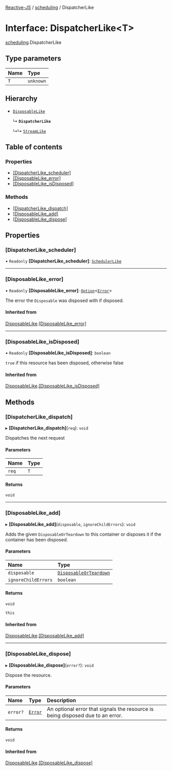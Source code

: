 [Reactive-JS](../README.md) / [scheduling](../modules/scheduling.md) / DispatcherLike

# Interface: DispatcherLike<T\>

[scheduling](../modules/scheduling.md).DispatcherLike

## Type parameters

| Name | Type |
| :------ | :------ |
| `T` | `unknown` |

## Hierarchy

- [`DisposableLike`](util.DisposableLike.md)

  ↳ **`DispatcherLike`**

  ↳↳ [`StreamLike`](streaming.StreamLike.md)

## Table of contents

### Properties

- [[DispatcherLike\_scheduler]](scheduling.DispatcherLike.md#[dispatcherlike_scheduler])
- [[DisposableLike\_error]](scheduling.DispatcherLike.md#[disposablelike_error])
- [[DisposableLike\_isDisposed]](scheduling.DispatcherLike.md#[disposablelike_isdisposed])

### Methods

- [[DispatcherLike\_dispatch]](scheduling.DispatcherLike.md#[dispatcherlike_dispatch])
- [[DisposableLike\_add]](scheduling.DispatcherLike.md#[disposablelike_add])
- [[DisposableLike\_dispose]](scheduling.DispatcherLike.md#[disposablelike_dispose])

## Properties

### [DispatcherLike\_scheduler]

• `Readonly` **[DispatcherLike\_scheduler]**: [`SchedulerLike`](scheduling.SchedulerLike.md)

___

### [DisposableLike\_error]

• `Readonly` **[DisposableLike\_error]**: [`Option`](../modules/util.md#option)<[`Error`](../modules/util.md#error)\>

The error the `Disposable` was disposed with if disposed.

#### Inherited from

[DisposableLike](util.DisposableLike.md).[[DisposableLike_error]](util.DisposableLike.md#[disposablelike_error])

___

### [DisposableLike\_isDisposed]

• `Readonly` **[DisposableLike\_isDisposed]**: `boolean`

`true` if this resource has been disposed, otherwise false

#### Inherited from

[DisposableLike](util.DisposableLike.md).[[DisposableLike_isDisposed]](util.DisposableLike.md#[disposablelike_isdisposed])

## Methods

### [DispatcherLike\_dispatch]

▸ **[DispatcherLike_dispatch]**(`req`): `void`

Dispatches the next request

#### Parameters

| Name | Type |
| :------ | :------ |
| `req` | `T` |

#### Returns

`void`

___

### [DisposableLike\_add]

▸ **[DisposableLike_add]**(`disposable`, `ignoreChildErrors`): `void`

Adds the given `DisposableOrTeardown` to this container or disposes it if the container has been disposed.

#### Parameters

| Name | Type |
| :------ | :------ |
| `disposable` | [`DisposableOrTeardown`](../modules/util.md#disposableorteardown) |
| `ignoreChildErrors` | `boolean` |

#### Returns

`void`

`this`

#### Inherited from

[DisposableLike](util.DisposableLike.md).[[DisposableLike_add]](util.DisposableLike.md#[disposablelike_add])

___

### [DisposableLike\_dispose]

▸ **[DisposableLike_dispose]**(`error?`): `void`

Dispose the resource.

#### Parameters

| Name | Type | Description |
| :------ | :------ | :------ |
| `error?` | [`Error`](../modules/util.md#error) | An optional error that signals the resource is being disposed due to an error. |

#### Returns

`void`

#### Inherited from

[DisposableLike](util.DisposableLike.md).[[DisposableLike_dispose]](util.DisposableLike.md#[disposablelike_dispose])
